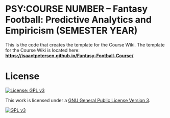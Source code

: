 # PSY:COURSE NUMBER – Fantasy Football: Predictive Analytics and Empiricism (SEMESTER YEAR)

This is the code that creates the template for the Course Wiki.
The template for the Course Wiki is located here: **https://isaactpetersen.github.io/Fantasy-Football-Course/**

# License

[![License: GPL v3][gpl-v3-shield]][gpl-v3]

This work is licensed under a
[GNU General Public License Version 3][gpl-v3].

[![GPL v3][gpl-v3-image]][gpl-v3]

[gpl-v3]: https://www.gnu.org/licenses/gpl-3.0.html
[gpl-v3-image]: https://www.gnu.org/graphics/gplv3-127x51.png
[gpl-v3-shield]: https://img.shields.io/badge/License-GPLv3-blue.svg
